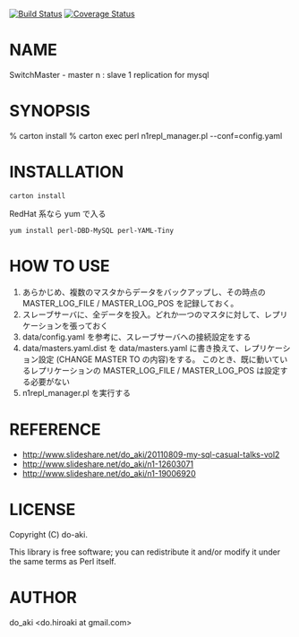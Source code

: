 [![Build Status](https://travis-ci.org/do-aki/SwitchMaster.png?branch=modulize)](https://travis-ci.org/do-aki/SwitchMaster)
[![Coverage Status](https://coveralls.io/repos/do-aki/SwitchMaster/badge.png?branch=modulize)](https://coveralls.io/r/do-aki/SwitchMaster?branch=modulize)

# NAME

SwitchMaster - master n : slave 1 replication for mysql

# SYNOPSIS

   % carton install
   % carton exec perl n1repl_manager.pl --conf=config.yaml

# INSTALLATION
```
carton install
```

RedHat 系なら yum で入る
```
yum install perl-DBD-MySQL perl-YAML-Tiny
```

# HOW TO USE

1. あらかじめ、複数のマスタからデータをバックアップし、その時点の MASTER_LOG_FILE / MASTER_LOG_POS を記録しておく。
2. スレーブサーバに、全データを投入。どれか一つのマスタに対して、レプリケーションを張っておく
3. data/config.yaml を参考に、スレーブサーバへの接続設定をする
4. data/masters.yaml.dist を data/masters.yaml に書き換えて、レプリケーション設定 (CHANGE MASTER TO の内容)をする。
   このとき、既に動いているレプリケーションの MASTER_LOG_FILE / MASTER_LOG_POS は設定する必要がない
5. n1repl_manager.pl を実行する

# REFERENCE
* http://www.slideshare.net/do_aki/20110809-my-sql-casual-talks-vol2
* http://www.slideshare.net/do_aki/n1-12603071
* http://www.slideshare.net/do_aki/n1-19006920

# LICENSE

Copyright (C) do-aki.

This library is free software; you can redistribute it and/or modify
it under the same terms as Perl itself.

# AUTHOR

do_aki <do.hiroaki at gmail.com>

